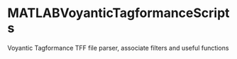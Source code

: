# MATLABVoyanticTagformanceScripts
Voyantic Tagformance TFF file parser, associate filters and useful functions
